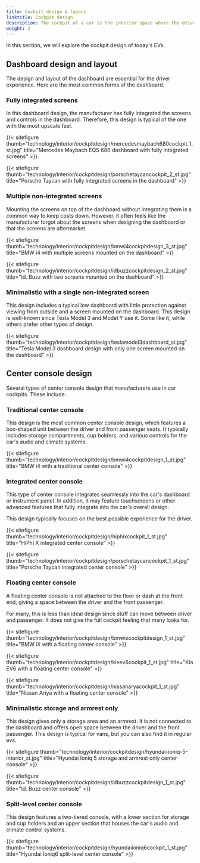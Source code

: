 ```yaml
---
title: Cockpit design & layout
linktitle: Cockpit design
description: The cockpit of a car is the interior space where the driver and passengers interact with the car's functions and features. Therefore, the cockpit design is essential to the car's overall appeal, performance, comfort, and safety.
weight: 2
---
```

<!-- markdownlint-disable MD033 -->

In this section, we will explore the cockpit design of today's EVs.

## Dashboard design and layout

The design and layout of the dashboard are essential for the driver experience. Here are the most common forms of the dashboard.

### Fully integrated screens

In this dashboard design, the manufacturer has fully integrated the screens and controls in the dashboard. Therefore, this design is typical of the one with the most upscale feel.

{{< sitefigure thumb="technology/interior/cockpitdesign/mercedesmaybach680cockpit_1_st.jpg" title="Mercedes Maybach EQS 680 dashboard with fully integrated screens" >}}

{{< sitefigure thumb="technology/interior/cockpitdesign/porschetaycancockpit_2_st.jpg" title="Porsche Taycan with fully integrated screens in the dashboard" >}}

### Multiple non-integrated screens

Mounting the screens on top of the dashboard without integrating them is a common way to keep costs down. However, it often feels like the manufacturer forgot about the screens when designing the dashboard or that the screens are aftermarket.

{{< sitefigure thumb="technology/interior/cockpitdesign/bmwi4cockpitdesign_3_st.jpg" title="BMW i4 with multiple screens mounted on the dashboard" >}}

{{< sitefigure thumb="technology/interior/cockpitdesign/idbuzzcockpitdesign_2_st.jpg" title="Id. Buzz with two screens mounted on the dashboard" >}}


### Minimalistic with a single non-integrated screen

This design includes a typical low dashboard with little protection against viewing from outside and a screen mounted on the dashboard. This design is well-known since Tesla Model 3 and Model Y use it. Some like it, while others prefer other types of design.

{{< sitefigure thumb="technology/interior/cockpitdesign/teslamodel3dashboard_st.jpg" title="Tesla Model 3 dashboard design with only one screen mounted on the dashboard" >}}

## Center console design

Several types of center console design that manufacturers use in car cockpits. These include:

### Traditional center console

This design is the most common center console design, which features a box-shaped unit between the driver and front passenger seats. It typically includes storage compartments, cup holders, and various controls for the car's audio and climate systems.

{{< sitefigure thumb="technology/interior/cockpitdesign/bmwi4cockpitdesign_1_st.jpg" title="BMW i4 with a traditional center console" >}}

### Integrated center console

This type of center console integrates seamlessly into the car's dashboard or instrument panel. In addition, it may feature touchscreens or other advanced features that fully integrate into the car's overall design.

This design typically focuses on the best possible experience for the driver.

{{< sitefigure thumb="technology/interior/cockpitdesign/hiphixcockpit_1_st.jpg" title="HiPhi X integrated center console" >}}

{{< sitefigure thumb="technology/interior/cockpitdesign/porschetaycancockpit_1_st.jpg" title="Porsche Taycan integrated center console" >}}

### Floating center console

A floating center console is not attached to the floor or dash at the front end, giving a space between the driver and the front passenger.

For many, this is less than ideal design since stuff can move between driver and passenger. It does not give the full cockpit feeling that many looks for.

{{< sitefigure thumb="technology/interior/cockpitdesign/bmwixcockpitdesign_1_st.jpg" title="BMW iX with a floating center console" >}}

{{< sitefigure thumb="technology/interior/cockpitdesign/kieev6cockpit_1_st.jpg" title="Kia EV6 with a floating center console" >}}

{{< sitefigure thumb="technology/interior/cockpitdesign/nissanaryacockpit_1_st.jpg" title="Nissan Ariya with a floating center console" >}}

### Minimalistic storage and armrest only

This design gives only a storage area and an armrest. It is not connected to the dashboard and offers open space between the driver and the front passenger. This design is typical for vans, but you can also find it in regular evs.

{{< sitefigure thumb="technology/interior/cockpitdesign/hyundai-ioniq-5-interior_st.jpg" title="Hyundai Ioniq 5 storage and armrest only center console" >}}

{{< sitefigure thumb="technology/interior/cockpitdesign/idbuzzcockpitdesign_1_st.jpg" title="Id. Buzz center console" >}}

### Split-level center console

This design features a two-tiered console, with a lower section for storage and cup holders and an upper section that houses the car's audio and climate control systems.

{{< sitefigure thumb="technology/interior/cockpitdesign/hyundaiioniq6cockpit_1_st.jpg" title="Hyundai Ioniq6 split-level center console" >}}
